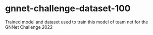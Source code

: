 # gnnet-challenge-dataset-100
Trained model and dataset used to train this model of team net for the GNNet Challenge 2022
